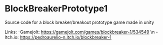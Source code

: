 # BlockBreakerPrototype1

Source code for a block breaker/breakout prototype game made in unity

Links:
  -Gamejolt: https://gamejolt.com/games/blockbreaker-1/534549 \n
  -Itch.io: https://pedroaurelio-n.itch.io/blockbreaker-1
